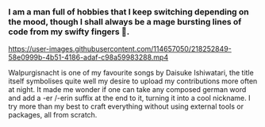 ### I am a man full of hobbies that I keep switching depending on the mood, though I shall always be a mage bursting lines of code from my swifty fingers 🧙‍.


https://user-images.githubusercontent.com/114657050/218252849-58e0999b-4b51-4186-adaf-c98a59983288.mp4

Walpurgisnacht is one of my favourite songs by Daisuke Ishiwatari, the title itself symbolises quite well my desire to upload my contributions more often at night. It made me wonder if one can take any composed german word and add a -er /-erin suffix at the end to it, turning it into a cool nickname.
I try more than my best to craft everything without using external tools or packages, all from scratch.

<!--
**Applethal/Applethal** is a ✨ _special_ ✨ repository because its `README.md` (this file) appears on your GitHub profile.

Here are some ideas to get you started:

- 🔭 I’m currently working on ...
- 🌱 I’m currently learning ...
- 👯 I’m looking to collaborate on ...
- 🤔 I’m looking for help with ...
- 💬 Ask me about ...
- 📫 How to reach me: ...
- 😄 Pronouns: ...
- ⚡ Fun fact: ...
-->
